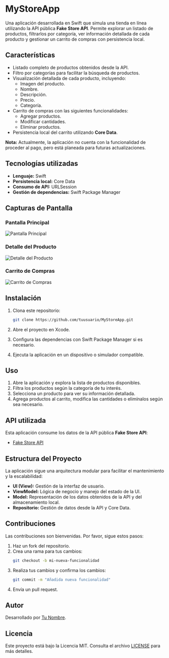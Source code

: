 # MyStoreApp

Una aplicación desarrollada en Swift que simula una tienda en línea utilizando la API pública **Fake Store API**. Permite explorar un listado de productos, filtrarlos por categoría, ver información detallada de cada producto y gestionar un carrito de compras con persistencia local.

## Características

- Listado completo de productos obtenidos desde la API.
- Filtro por categorías para facilitar la búsqueda de productos.
- Visualización detallada de cada producto, incluyendo:
  - Imagen del producto.
  - Nombre.
  - Descripción.
  - Precio.
  - Categoría.
- Carrito de compras con las siguientes funcionalidades:
  - Agregar productos.
  - Modificar cantidades.
  - Eliminar productos.
- Persistencia local del carrito utilizando **Core Data**.

**Nota:** Actualmente, la aplicación no cuenta con la funcionalidad de proceder al pago, pero está planeada para futuras actualizaciones.

## Tecnologías utilizadas

- **Lenguaje:** Swift
- **Persistencia local:** Core Data
- **Consumo de API:** URLSession
- **Gestión de dependencias:** Swift Package Manager

## Capturas de Pantalla

### Pantalla Principal
![Pantalla Principal](screenshots/screenshot_home.png)

### Detalle del Producto
![Detalle del Producto](screenshots/screenshot_detail.png)

### Carrito de Compras
![Carrito de Compras](screenshots/screenshot_cart.png)

## Instalación

1. Clona este repositorio:
   ```bash
   git clone https://github.com/tuusuario/MyStoreApp.git
   ```

2. Abre el proyecto en Xcode.

3. Configura las dependencias con Swift Package Manager si es necesario.

4. Ejecuta la aplicación en un dispositivo o simulador compatible.

## Uso

1. Abre la aplicación y explora la lista de productos disponibles.
2. Filtra los productos según la categoría de tu interés.
3. Selecciona un producto para ver su información detallada.
4. Agrega productos al carrito, modifica las cantidades o elimínalos según sea necesario.

## API utilizada

Esta aplicación consume los datos de la API pública **Fake Store API**:

- [Fake Store API](https://fakestoreapi.com)

## Estructura del Proyecto

La aplicación sigue una arquitectura modular para facilitar el mantenimiento y la escalabilidad:

- **UI (View):** Gestión de la interfaz de usuario.
- **ViewModel:** Lógica de negocio y manejo del estado de la UI.
- **Model:** Representación de los datos obtenidos de la API y del almacenamiento local.
- **Repositorio:** Gestión de datos desde la API y Core Data.

## Contribuciones

Las contribuciones son bienvenidas. Por favor, sigue estos pasos:

1. Haz un fork del repositorio.
2. Crea una rama para tus cambios:
   ```bash
   git checkout -b mi-nueva-funcionalidad
   ```
3. Realiza tus cambios y confirma los cambios:
   ```bash
   git commit -m "Añadida nueva funcionalidad"
   ```
4. Envía un pull request.

## Autor

Desarrollado por [Tu Nombre](https://github.com/tuusuario).

## Licencia

Este proyecto está bajo la Licencia MIT. Consulta el archivo [LICENSE](LICENSE) para más detalles.


